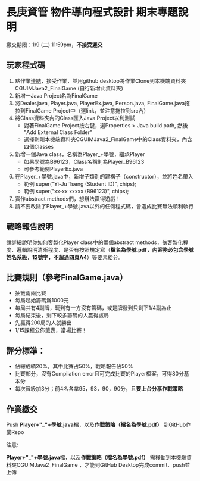 # 長庚資管 物件導向程式設計 期末專題說明

繳交期限：1/9 (二) 11:59pm，**不接受遲交**

## 玩家程式碼

1. 點作業[連結](https://classroom.github.com/a/TGVlEfnb)，接受作業，並用github desktop將作業Clone到本機端資料夾CGUIMJava2_FinalGame (自行新增此資料夾)
2. 新增一Java Project名為FinalGame
3. 將Dealer.java, Player.java, PlayerEx.java, Person.java, FinalGame.java拖拉到FinalGame Project中（選link，並注意拖拉到src內）
4. 將Class資料夾內的Class匯入Java Project以利測試
   - 對著FinalGame Project按右鍵，選Properties > Java build path, 然後 "Add External Class Folder"
   - 選擇剛剛本機端資料夾CGUIMJava2_FinalGame中的Class資料夾，內含四個Classes
5. 新增一個Java class，名稱為Player_+學號，繼承Player
   - 如果學號為B96123，Class名稱則為Player_B96123
   - 可參考範例PlayerEx.java
6. 在Player_+學號.java中，新增子類別的建構子（constructor），並將姓名帶入
   - 範例 super("Yi-Ju Tseng (Student ID)", chips);
   - 範例 super("xx-xx xxxxx (B96123)", chips);
7. 實作abstract methods們，想辦法贏得遊戲！
8. 請不要改除了Player_+學號.java以外的任何程式碼，會造成比賽無法順利執行

## 戰略報告說明

請詳細說明你如何客製化Player class中的兩個abstract methods，依客製化程度、邏輯說明清晰程度、是否有按照規定寫（**檔名為學號.pdf，內容務必包含學號姓名系級，12號字，不超過四頁A4**）等要素給分。

## 比賽規則（參考FinalGame.java）

- 抽籤兩兩比賽
- 每局起始籌碼爲1000元
- 每局共有4副牌，玩到有一方沒有籌碼，或是牌發到只剩下1/4副為止
- 每局結束後，剩下較多籌碼的人贏得該局
- 先贏得200局的人就勝出
- 1/15課程公佈籤表，當場比賽！

## 評分標準：

- 佔總成績20%，其中比賽占50%，戰略報告佔50%
- 比賽部分，沒有Compilation error且可完成比賽的Player檔案，可得80分基本分
- 每次晉級加3分；前4名各拿95，93，90，90分，且**要上台分享作戰策略**

## 作業繳交

Push **Player+"_"+學號.java**檔，以及**作戰策略（檔名為學號.pdf）** 到GitHub作業Repo

注意: 

**Player+"_"+學號.java**檔，以及**作戰策略（檔名為學號.pdf）** 需移動到本機端資料夾CGUIMJava2_FinalGame ，才能到GitHub Desktop完成commit、push並上傳

